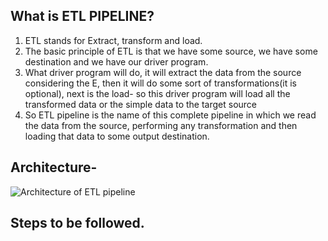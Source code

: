 ## What is ETL PIPELINE?
1. ETL stands for Extract, transform and load.
2. The basic principle of ETL is that we have some source, we have some destination and we have our driver program. 
3. What driver program will do, it will extract the data from the source considering the E, then it will do some sort of transformations(it is optional), next is the load- so this driver program will load all the transformed data or the simple data to the target source
4. So ETL pipeline is the name of this complete pipeline in which we read the data from the source, performing any transformation and then loading that data to some output destination.

## Architecture-
![Architecture of ETL pipeline](https://github.com/VidishaSharma26/ETL-Pipeline-Loading-Text-file-from-DBFS-to-Postgres-Database-in-AWS-RDS-Simple-pyspark-project/assets/132566486/23c82b7d-cb04-425c-a2bd-2c44b159eba0)

## Steps to be followed.


